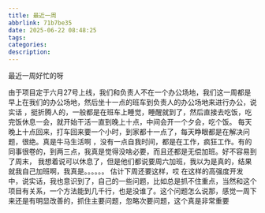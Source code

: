 ```yaml
---
title: 最近一周
abbrlink: 71b7be35
date: 2025-06-22 08:48:25
tags:
categories:
description:
---
```

最近一周好忙的呀
<!-- more -->
由于项目定于六月27号上线，我们和负责人不在一个办公场地，我们这一周都是早上在我们的办公场地，然后坐十一点的班车到负责人的办公场地来进行办公，说实话 ，挺折腾人的，一般都是在班车上睡觉，睡醒就到了，然后直接去吃饭，吃完饭休息一会，就开始干活一直到晚上十点，中间会开一个夕会，吃个饭。
每天晚上十点回来，打车回来要一个小时，到家都十一点了，每天睁眼都是在解决问题，很绝。真是牛马生活啊 ，没有一点自我时间，都是在工作，疯狂工作。有的同事很卷的，到两三点，我真是觉得没啥必要，而且还都是无偿加班。好不容易到了周末， 我想着说可以休息了，但是他们都说要周六加班，我以为是真的，结果就我自己加班啊，我真是。。。。。。
估计下周还要这样，哎
在这样的高强度开发中，说实话，我也意识到了，自己的一些问题，比如总是抓不住重点，当然和这个项目有关系，一个方法能到几千行，也是没谁了。这个问题怎么说那，感觉一周下来还是有明显改善的，抓住主要问题，忽略次要问题，这个真是非常重要

